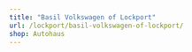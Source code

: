 ```yaml
---
title: "Basil Volkswagen of Lockport"
url: /lockport/basil-volkswagen-of-lockport/
shop: Autohaus
---
```

